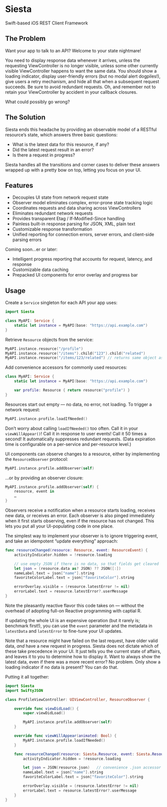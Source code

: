 # Siesta

Swift-based iOS REST Client Framework

## The Problem

Want your app to talk to an API? Welcome to your state nightmare!

You need to display response data whenever it arrives, unless the requesting ViewController is no longer visible, unless some other currently visible ViewController happens to want the same data. You should show a loading indicator, display user-friendly errors (but no modal alert dogpiles!), give users a retry mechanism, and hide all that when a subsequent request succeeds. Be sure to avoid redundant requests. Oh, and remember not to retain your ViewController by accident in your callback closures.

What could possibly go wrong?

## The Solution

Siesta ends this headache by providing an observable model of a RESTful resource’s state, which answers three basic questions:

* What is the latest data for this resource, if any?
* Did the latest request result in an error?
* Is there a request in progress?

Siesta handles all the transitions and corner cases to deliver these answers wrapped up with a pretty bow on top, letting you focus on your UI.

## Features

* Decouples UI state from network request state
* Observer model eliminates complex, error-prone state tracking logic
* Coordinates requests and data sharing across ViewControllers
* Eliminates redundant network requests
* Provides transparent Etag / If-Modified-Since handling
* Painless built-in response parsing for JSON, XML, plain text
* Customizable response transformation
* Unified reporting for connection errors, server errors, and client-side parsing errors

Coming soon…er or later:

* Intelligent progress reporting that accounts for request, latency, and response
* Customizable data caching
* Prepacked UI components for error overlay and progress bar

## Usage

Create a `Service` singleton for each API your app uses:

```swift
import Siesta

class MyAPI: Service {
    static let instance = MyAPI(base: "https://api.example.com")
}
```

Retrieve `Resource` objects from the service:

```swift
MyAPI.instance.resource("/profile")
MyAPI.instance.resource("/items").child("123").child("related")
MyAPI.instance.resource("/items/123/related") // returns same object as above
```

Add convenience accessors for commonly used resources:

```swift
class MyAPI: Service {
    static let instance = MyAPI(base: "https://api.example.com")

    var profile: Resource { return resource("profile") }
}
```

Resources start out empty — no data, no error, not loading. To trigger a network request:

```swift
MyAPI.instance.profile.loadIfNeeded()
```

Don’t worry about calling `loadIfNeeded()` too often. Call it in your `viewWillAppear()`! Call it in response to user events! Call it 50 times a second! It automatically suppresses redundant requests. (Data expiration time is configurable on a per-service and per-resource level.)

UI components can observe changes to a resource, either by implementing the `ResourceObserver` protocol:

```swift
MyAPI.instance.profile.addObserver(self)
```

…or by providing an observer closure:

```swift
MyAPI.instance.profile.addObserver(self) {
    resource, event in
    …
}
```

Observers receive a notification when a resource starts loading, receives new data, or receives an error. Each observer is also pinged immediately when it first starts observing, even if the resource has not changed. This lets you put all your UI-populating code in one place.

The simplest way to implement your observer is to ignore triggering event, and take an idempotent “update everything” approach:

```swift
func resourceChanged(resource: Resource, event: ResourceEvent) {
    activityIndicator.hidden = !resource.loading

    // use empty JSON if there is no data, so that fields get cleared
    let json = (resource.data as? JSON) ?? JSON([:])
    nameLabel.text = json["name"].string
    favoriteColorLabel.text = json["favoriteColor"].string

    errorOverlay.visible = (resource.latestError != nil)
    errorLabel.text = resource.latestError?.userMessage
}
```

Note the pleasantly reactive flavor this code takes on — without the overhead of adopting full-on Reactive programming with captial R.

If updating the whole UI is an expensive operation (but it rarely is; benchmark first!), you can use the `event` parameter and the metadata in `latestData` and `latestError` to fine-tune your UI updates.

Note that a resource might have failed on the last request, have older valid data, _and_ have a new request in progress. Siesta does not dictate which of these take precedence in your UI. It just tells you the current state of affairs, and leaves it to you to determine how to display it. Want to always show the latest data, even if there was a more recent error? No problem. Only show a loading indicator if no data is present? You can do that.

Putting it all together:

```swift
import Siesta
import SwiftyJSON

class ProfileViewController: UIViewController, ResourceObserver {

    override func viewDidLoad() {
        super.viewDidLoad()

        MyAPI.instance.profile.addObserver(self)
    }

    override func viewWillAppear(animated: Bool) {
        MyAPI.instance.profile.loadIfNeeded()
    }

    func resourceChanged(resource: Siesta.Resource, event: Siesta.ResourceEvent) {
        activityIndicator.hidden = !resource.loading

        let json = JSON(resource.json)   // convenience .json accessor returns empty dict if no data
        nameLabel.text = json["name"].string
        favoriteColorLabel.text = json["favoriteColor"].string

        errorOverlay.visible = (resource.latestError != nil)
        errorLabel.text = resource.latestError?.userMessage
    }
}
```
